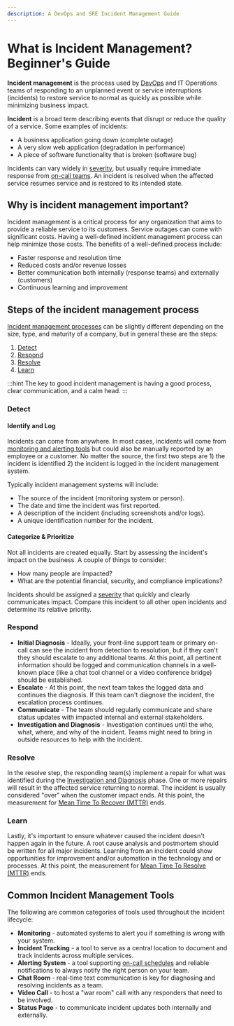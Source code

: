 ```yaml
---
description: A DevOps and SRE Incident Management Guide
---
```


# What is Incident Management? Beginner's Guide

**Incident management** is the process used by [DevOps](devops/what-is-devops.md) and IT Operations teams of responding to an unplanned event or service interruptions (incidents) to restore service to normal as quickly as possible while minimizing business impact.

**Incident** is a broad term describing events that disrupt or reduce the quality of a service. Some examples of incidents:

* A business application going down (complete outage)
* A very slow web application (degradation in performance)
* A piece of software functionality that is broken (software bug)

Incidents can vary widely in [severity](incident-management/severity-levels.md), but usually require immediate response from [on-call teams](incident-management/on-call.md). An incident is resolved when the affected service resumes service and is restored to its intended state.

## Why is incident management important?

Incident management is a critical process for any organization that aims to provide a reliable service to its customers. Service outages can come with significant costs. Having a well-defined incident management process can help minimize those costs. The benefits of a well-defined process include:

* Faster response and resolution time
* Reduced costs and/or revenue losses
* Better communication both internally (response teams) and externally (customers)
* Continuous learning and improvement

## Steps of the incident management process

[Incident management processes](https://pagertree.com/learn/devops/what-is-devops/top-25-devops-interview-questions#id-23.-what-is-incident-management) can be slightly different depending on the size, type, and maturity of a company, but in general these are the steps:

1. [Detect](./#detect)
2. [Respond](./#respond)
3. [Resolve](./#resolve)
4. [Learn](./#learn)

:::hint
The key to good incident management is having a good process, clear communication, and a calm head.
:::

### Detect

#### Identify and Log

Incidents can come from anywhere. In most cases, incidents will come from [monitoring and alerting tools](https://pagertree.com/blog/system-monitoring-7-best-apm-tools) but could also be manually reported by an employee or a customer. No matter the source, the first two steps are 1) the incident is identified 2) the incident is logged in the incident management system.

Typically incident management systems will include:

* The source of the incident (monitoring system or person).
* The date and time the incident was first reported.
* A description of the incident (including screenshots and/or logs).
* A unique identification number for the incident.

#### Categorize & Prioritize

Not all incidents are created equally. Start by assessing the incident's impact on the business. A couple of things to consider:

* How many people are impacted?
* What are the potential financial, security, and compliance implications?

Incidents should be assigned a [severity](incident-management/severity-levels.md) that quickly and clearly communicates impact. Compare this incident to all other open incidents and determine its relative priority.

### Respond

* **Initial Diagnosis** - Ideally, your front-line support team or primary on-call can see the incident from detection to resolution, but if they can't they should escalate to any additional teams. At this point, all pertinent information should be logged and communication channels in a well-known place (like a chat tool channel or a video conference bridge) should be established.
* **Escalate** - At this point, the next team takes the logged data and continues the diagnosis. If this team can't diagnose the incident, the escalation process continues.
* **Communicate** - The team should regularly communicate and share status updates with impacted internal and external stakeholders.
* **Investigation and Diagnosis** - Investigation continues until the who, what, where, and why of the incident. Teams might need to bring in outside resources to help with the incident.

### Resolve

In the resolve step, the responding team(s) implement a repair for what was identified during the [Investigation and Diagnosis](https://pagertree.com/learn/devops/what-is-observability) phase. One or more repairs will result in the affected service returning to normal. The incident is usually considered "over"  when the customer impact ends. At this point, the measurement for [Mean Time To Recover (MTTR)](incident-management/how-to-calculate-mttr-and-other-common-incident-recovery-metrics.md#mean-time-to-recovery-mttr) ends.

### Learn

Lastly, it's important to ensure whatever caused the incident doesn't happen again in the future. A root cause analysis and postmortem should be written for all major incidents. Learning from an incident could show opportunities for improvement and/or automation in the technology and or processes. At this point, the measurement for [Mean Time To Resolve (MTTR)](incident-management/how-to-calculate-mttr-and-other-common-incident-recovery-metrics.md#mean-time-to-resolve-mttr) ends.

## Common Incident Management Tools

The following are common categories of tools used throughout the incident lifecycle:

* **Monitoring** - automated systems to alert you if something is wrong with your system.
* **Incident Tracking** - a tool to serve as a central location to document and track incidents across multiple services.
* **Alerting System** - a tool supporting [on-call schedules](https://pagertree.com/) and reliable notifications to always notify the right person on your team.
* **Chat Room** - real-time text communication is key for diagnosing and resolving incidents as a team.
* **Video Call** - to host a "war room" call with any responders that need to be involved.
* **Status Page** - to communicate incident updates both internally and externally.
